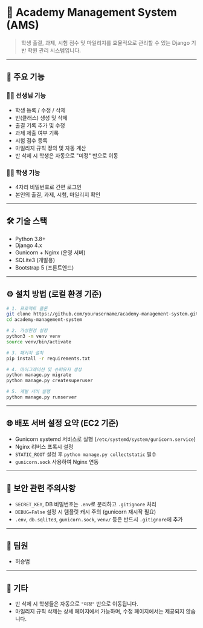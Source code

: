 # 📘 Academy Management System (AMS)

> 학생 출결, 과제, 시험 점수 및 마일리지를 효율적으로 관리할 수 있는 Django 기반 학원 관리 시스템입니다.

---

## 🚀 주요 기능

### 👩‍🏫 선생님 기능
- 학생 등록 / 수정 / 삭제
- 반(클래스) 생성 및 삭제
- 출결 기록 추가 및 수정
- 과제 제출 여부 기록
- 시험 점수 등록
- 마일리지 규칙 정의 및 자동 계산
- 반 삭제 시 학생은 자동으로 "미정" 반으로 이동

### 🙋‍♂️ 학생 기능
- 4자리 비밀번호로 간편 로그인
- 본인의 출결, 과제, 시험, 마일리지 확인

---

## 🛠️ 기술 스택

- Python 3.8+
- Django 4.x
- Gunicorn + Nginx (운영 서버)
- SQLite3 (개발용)
- Bootstrap 5 (프론트엔드)

---

## ⚙️ 설치 방법 (로컬 환경 기준)

```bash
# 1. 프로젝트 클론
git clone https://github.com/yourusername/academy-management-system.git
cd academy-management-system

# 2. 가상환경 설정
python3 -m venv venv
source venv/bin/activate

# 3. 패키지 설치
pip install -r requirements.txt

# 4. 마이그레이션 및 슈퍼유저 생성
python manage.py migrate
python manage.py createsuperuser

# 5. 개발 서버 실행
python manage.py runserver
```

---

## 🌐 배포 서버 설정 요약 (EC2 기준)

- Gunicorn systemd 서비스로 실행 (`/etc/systemd/system/gunicorn.service`)
- Nginx 리버스 프록시 설정
- `STATIC_ROOT` 설정 후 `python manage.py collectstatic` 필수
- `gunicorn.sock` 사용하여 Nginx 연동

---

## 🔐 보안 관련 주의사항

- `SECRET_KEY`, DB 비밀번호는 `.env`로 분리하고 `.gitignore` 처리
- `DEBUG=False` 설정 시 템플릿 캐시 주의 (gunicorn 재시작 필요)
- `.env`, `db.sqlite3`, `gunicorn.sock`, `venv/` 등은 반드시 `.gitignore`에 추가

---

## 🙌 팀원

- 허승범

---

## 📌 기타

- 반 삭제 시 학생들은 자동으로 `"미정"` 반으로 이동됩니다.
- 마일리지 규칙 삭제는 상세 페이지에서 가능하며, 수정 페이지에서는 제공되지 않습니다.
